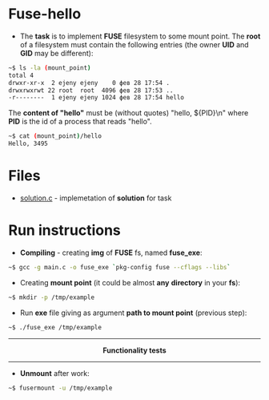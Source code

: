 # Fuse-hello

* The **task** is to implement **FUSE** filesystem to some mount point. The **root** of a filesystem must contain the following entries (the owner **UID**
   and **GID** may be different):
   
```sh
~$ ls -la (mount_point)
total 4
drwxr-xr-x  2 ejeny ejeny    0 фев 28 17:54 .
drwxrwxrwt 22 root  root  4096 фев 28 17:53 ..
-r--------  1 ejeny ejeny 1024 фев 28 17:54 hello
```
The **content of "hello"** must be (without quotes) "hello, ${PID}\n" where **PID** is the id of a process that reads "hello".
   
```sh
~$ cat (mount_point)/hello
Hello, 3495
```
   
# Files 
   
* [solution.c](https://github.com/EjenY-Poltavchiny/Filesystems-prac/blob/main/fuse-hello/solution.c) - implemetation of **solution** for task
   
# Run instructions
   
* **Compiling** - creating **img** of **FUSE** fs, named **fuse_exe**:
```sh
~$ gcc -g main.c -o fuse_exe `pkg-config fuse --cflags --libs`
```
* Creating **mount point** (it could be almost **any** **directory** in your **fs**):
```sh
~$ mkdir -p /tmp/example
```
* Run **exe** file giving as argument **path to mount point** (previous step):
```sh
~$ ./fuse_exe /tmp/example
```
----
$$\textbf{Functionality tests}$$

----
* **Unmount** after work:
```sh
~$ fusermount -u /tmp/example
```

